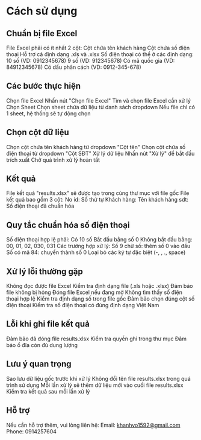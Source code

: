 # Cách sử dụng
## Chuẩn bị file Excel
File Excel phải có ít nhất 2 cột:
Cột chứa tên khách hàng
Cột chứa số điện thoại
Hỗ trợ cả định dạng .xls và .xlsx
Số điện thoại có thể ở các định dạng:
10 số (VD: 0912345678)
9 số (VD: 912345678)
Có mã quốc gia (VD: 84912345678)
Có dấu phân cách (VD: 0912-345-678)
## Các bước thực hiện
Chọn file Excel
Nhấn nút "Chọn file Excel"
Tìm và chọn file Excel cần xử lý
Chọn Sheet
Chọn sheet chứa dữ liệu từ danh sách dropdown
Nếu file chỉ có 1 sheet, hệ thống sẽ tự động chọn
## Chọn cột dữ liệu
Chọn cột chứa tên khách hàng từ dropdown "Cột tên"
Chọn cột chứa số điện thoại từ dropdown "Cột SĐT"
Xử lý dữ liệu
Nhấn nút "Xử lý" để bắt đầu trích xuất
Chờ quá trình xử lý hoàn tất
## Kết quả
File kết quả "results.xlsx" sẽ được tạo trong cùng thư mục với file gốc
File kết quả bao gồm 3 cột:
No id: Số thứ tự
Khách hàng: Tên khách hàng
sdt: Số điện thoại đã chuẩn hóa
## Quy tắc chuẩn hóa số điện thoại
Số điện thoại hợp lệ phải:
Có 10 số
Bắt đầu bằng số 0
Không bắt đầu bằng: 00, 01, 02, 030, 031
Các trường hợp xử lý:
Số 9 chữ số: thêm số 0 vào đầu
Số có mã 84: chuyển thành số 0
Loại bỏ các ký tự đặc biệt (-, , ., space)
## Xử lý lỗi thường gặp
Không đọc được file Excel
Kiểm tra định dạng file (.xls hoặc .xlsx)
Đảm bảo file không bị hỏng
Đóng file Excel nếu đang mở
Không tìm thấy số điện thoại hợp lệ
Kiểm tra định dạng số trong file gốc
Đảm bảo chọn đúng cột số điện thoại
Kiểm tra số điện thoại có đúng định dạng Việt Nam
## Lỗi khi ghi file kết quả
Đảm bảo đã đóng file results.xlsx
Kiểm tra quyền ghi trong thư mục
Đảm bảo ổ đĩa còn đủ dung lượng
## Lưu ý quan trọng
Sao lưu dữ liệu gốc trước khi xử lý
Không đổi tên file results.xlsx trong quá trình sử dụng
Mỗi lần xử lý sẽ thêm dữ liệu mới vào cuối file results.xlsx
Kiểm tra kết quả sau mỗi lần xử lý
## Hỗ trợ
Nếu cần hỗ trợ thêm, vui lòng liên hệ:
Email: khanhvo1592@gmail.com
Phone: 0914257604